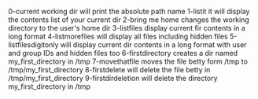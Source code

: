 0-current working dir will print the absolute path name
1-listit it will display the contents list of your current dir
2-bring me home changes the working directory to the user's home dir
3-listfiles display current fir contents in a long format
4-listmorefiles will display all files including hidden files
5-listfilesdigitonly will display current dir contents in a long format with user and group IDs and hidden files too
6-firstdirectory creates a dir named my_first_directory in /tmp
7-movethatfile moves the file betty form /tmp to /tmp/my_first_directory
8-firstdelete will delete the file betty in /tmp/my_first_directory
9-firstdirdeletion will delete the directory my_first_directory in /tmp
